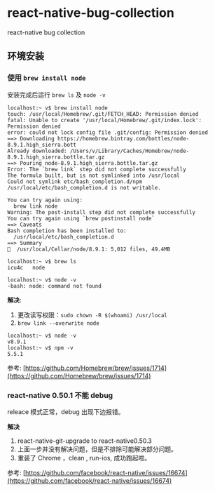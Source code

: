 # react-native-bug-collection
react-native bug collection

## 环境安装

### 使用 `brew install node` 
安装完成后运行 `brew ls` 及 `node -v`

```
localhost:~ v$ brew install node
touch: /usr/local/Homebrew/.git/FETCH_HEAD: Permission denied
fatal: Unable to create '/usr/local/Homebrew/.git/index.lock': Permission denied
error: could not lock config file .git/config: Permission denied
==> Downloading https://homebrew.bintray.com/bottles/node-8.9.1.high_sierra.bott
Already downloaded: /Users/v/Library/Caches/Homebrew/node-8.9.1.high_sierra.bottle.tar.gz
==> Pouring node-8.9.1.high_sierra.bottle.tar.gz
Error: The `brew link` step did not complete successfully
The formula built, but is not symlinked into /usr/local
Could not symlink etc/bash_completion.d/npm
/usr/local/etc/bash_completion.d is not writable.

You can try again using:
  brew link node
Warning: The post-install step did not complete successfully
You can try again using `brew postinstall node`
==> Caveats
Bash completion has been installed to:
  /usr/local/etc/bash_completion.d
==> Summary
🍺  /usr/local/Cellar/node/8.9.1: 5,012 files, 49.4MB

localhost:~ v$ brew ls
icu4c	node

localhost:~ v$ node -v
-bash: node: command not found
```
**解决**:

 1. 更改读写权限：`sudo chown -R $(whoami) /usr/local`
 2. `brew link --overwrite node`
 
```
localhost:~ v$ node -v
v8.9.1
localhost:~ v$ npm -v
5.5.1
```

参考: [https://github.com/Homebrew/brew/issues/1714](https://github.com/Homebrew/brew/issues/1714)

### react-native 0.50.1 不能 debug
releace 模式正常，debug 出现下边报错。

**解决**

  1. react-native-git-upgrade to react-native0.50.3
  2. 上面一步并没有解决问题，但是不排除可能解决部分问题。
  3. 重装了 Chrome ，clean , run-ios, 成功跑起啦。

  
参考: [https://github.com/facebook/react-native/issues/16674](https://github.com/facebook/react-native/issues/16674)
